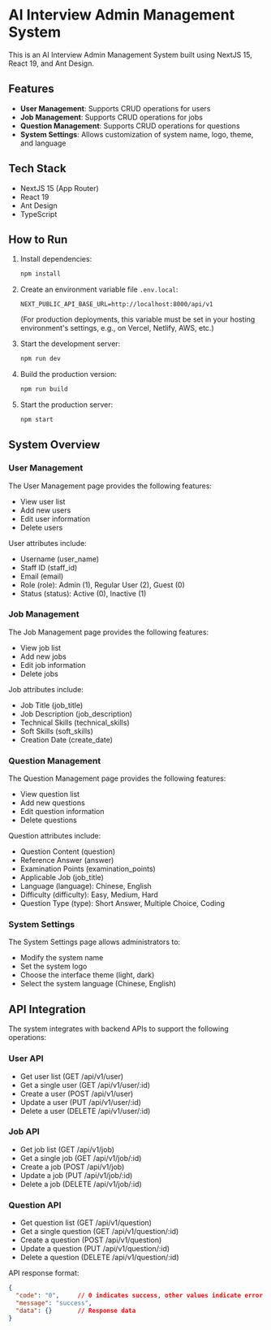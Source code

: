 # AI Interview Admin Management System

This is an AI Interview Admin Management System built using NextJS 15, React 19, and Ant Design.

## Features

- **User Management**: Supports CRUD operations for users
- **Job Management**: Supports CRUD operations for jobs
- **Question Management**: Supports CRUD operations for questions
- **System Settings**: Allows customization of system name, logo, theme, and language

## Tech Stack

- NextJS 15 (App Router)
- React 19
- Ant Design
- TypeScript

## How to Run

1. Install dependencies:
   ```bash
   npm install
   ```

2. Create an environment variable file `.env.local`:
   ```
   NEXT_PUBLIC_API_BASE_URL=http://localhost:8000/api/v1
   ```
   (For production deployments, this variable must be set in your hosting environment's settings, e.g., on Vercel, Netlify, AWS, etc.)

3. Start the development server:
   ```bash
   npm run dev
   ```

4. Build the production version:
   ```bash
   npm run build
   ```

5. Start the production server:
   ```bash
   npm start
   ```

## System Overview

### User Management

The User Management page provides the following features:
- View user list
- Add new users
- Edit user information
- Delete users

User attributes include:
- Username (user_name)
- Staff ID (staff_id)
- Email (email)
- Role (role): Admin (1), Regular User (2), Guest (0)
- Status (status): Active (0), Inactive (1)

### Job Management

The Job Management page provides the following features:
- View job list
- Add new jobs
- Edit job information
- Delete jobs

Job attributes include:
- Job Title (job_title)
- Job Description (job_description)
- Technical Skills (technical_skills)
- Soft Skills (soft_skills)
- Creation Date (create_date)

### Question Management

The Question Management page provides the following features:
- View question list
- Add new questions
- Edit question information
- Delete questions

Question attributes include:
- Question Content (question)
- Reference Answer (answer)
- Examination Points (examination_points)
- Applicable Job (job_title)
- Language (language): Chinese, English
- Difficulty (difficulty): Easy, Medium, Hard
- Question Type (type): Short Answer, Multiple Choice, Coding

### System Settings

The System Settings page allows administrators to:
- Modify the system name
- Set the system logo
- Choose the interface theme (light, dark)
- Select the system language (Chinese, English)

## API Integration

The system integrates with backend APIs to support the following operations:

### User API
- Get user list (GET /api/v1/user)
- Get a single user (GET /api/v1/user/:id)
- Create a user (POST /api/v1/user)
- Update a user (PUT /api/v1/user/:id)
- Delete a user (DELETE /api/v1/user/:id)

### Job API
- Get job list (GET /api/v1/job)
- Get a single job (GET /api/v1/job/:id)
- Create a job (POST /api/v1/job)
- Update a job (PUT /api/v1/job/:id)
- Delete a job (DELETE /api/v1/job/:id)

### Question API
- Get question list (GET /api/v1/question)
- Get a single question (GET /api/v1/question/:id)
- Create a question (POST /api/v1/question)
- Update a question (PUT /api/v1/question/:id)
- Delete a question (DELETE /api/v1/question/:id)

API response format:
```json
{
  "code": "0",     // 0 indicates success, other values indicate error codes
  "message": "success",
  "data": {}       // Response data
}
``` 